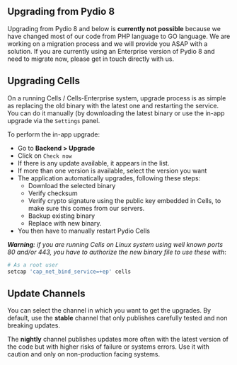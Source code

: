 ## Upgrading from Pydio 8

Upgrading from Pydio 8 and below is **currently not possible** because we have changed most of our code from PHP language to GO language. We are working on a migration process and we will provide you ASAP with a solution. If you are currently using an Enterprise version of Pydio 8 and need to migrate now, please get in touch directly with us.

## Upgrading Cells

On a running Cells / Cells-Enterprise system, upgrade process is as simple as replacing the old binary with the latest one and restarting the service. You can do it manually (by downloading the latest binary or use the in-app upgrade via the `Settings` panel.

To perform the in-app upgrade:

- Go to **Backend > Upgrade**
- Click on `Check now`
- If there is any update available, it appears in the list.
- If more than one version is available, select the version you want
- The application automatically upgrades, following these steps:
  - Download the selected binary
  - Verify checksum
  - Verify crypto signature using the public key embedded in Cells, to make sure this comes from our servers.
  - Backup existing binary
  - Replace with new binary.
- You then have to manually restart Pydio Cells

_**Warning**: if you are running Cells on Linux system using well known ports 80 and/or 443, you have to authorize the new binary file to use these with_:

```sh
# As a root user
setcap 'cap_net_bind_service=+ep' cells
```

## Update Channels

You can select the channel in which you want to get the upgrades. By default, use the **stable** channel that only publishes carefully tested and non breaking updates.

The **nightly** channel publishes updates more often with the latest version of the code but with higher risks of failure or systems errors. Use it with caution and only on non-production facing systems.
